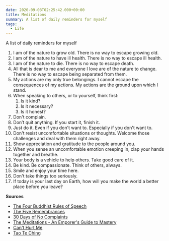```yaml
---
date: 2020-09-03T02:25:42.000+00:00
title: Meditations
summary: A list of daily reminders for myself
tags:
  - Life
---
```


A list of daily reminders for myself

1.  I am of the nature to grow old. There is no way to escape growing old.
2.  I am of the nature to have ill health. There is no way to escape ill health.
3.  I am of the nature to die. There is no way to escape death.
4.  All that is dear to me and everyone I love are of the nature to change. There is no way to escape being separated from them.
5.  My actions are my only true belongings. I cannot escape the consequences of my actions. My actions are the ground upon which I stand.
6.  When speaking to others, or to yourself, think first:
    1. Is it kind?
    2. Is it necessary?
    3. Is it honest?
7.  Don't complain.
8.  Don’t quit anything. If you start it, finish it.
9.  Just do it. Even if you don't want to. Especially if you don't want to.
10. Don't resist uncomfortable situations or thoughts. Welcome those challenges and deal with them right away.
11. Show appreciation and gratitude to the people around you.
12. When you sense an uncomfortable emotion creeping in, clap your hands together and breathe.
13. Your body is a vehicle to help others. Take good care of it.
14. Be kind. Be compassionate. Think of others, always.
15. Smile and enjoy your time here.
16. Don't take things too seriously.
17. If today is your last day on Earth, how will you make the world a better place before you leave?

**Sources**

- [The Four Buddhist Rules of Speech](https://urbanyogaphx.com/satya-the-four-buddhist-rules-of-speech/)
- [The Five Remembrances](https://www.yogajournal.com/meditation/embrace-reality)
- [30 Days of No Complaints](https://www.headspace.com/blog/2017/01/25/30-days-of-no-complaints/)
- [The Meditations - An Emporer's Guide to Mastery](https://www.audible.com/pd/The-Meditations-An-Emperors-Guide-to-Mastery-Audiobook/B077W74WYK)
- [Can't Hurt Me](https://www.audible.com/pd/Cant-Hurt-Me-Audiobook/B07KKMNZCH)
- [Tao Te Ching](https://www.amazon.com/Tao-Te-Ching-Perennial-Classics/dp/0061142662)
